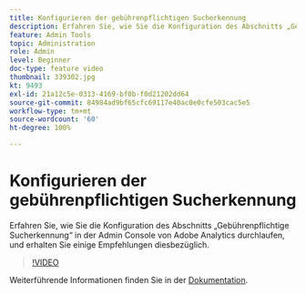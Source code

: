 ```yaml
---
title: Konfigurieren der gebührenpflichtigen Sucherkennung
description: Erfahren Sie, wie Sie die Konfiguration des Abschnitts „Gebührenpflichtige Sucherkennung“ in der Admin Console von Adobe Analytics durchlaufen, und erhalten Sie einige Empfehlungen diesbezüglich.
feature: Admin Tools
topic: Administration
role: Admin
level: Beginner
doc-type: feature video
thumbnail: 339302.jpg
kt: 9493
exl-id: 21a12c5e-0313-4169-bf0b-f0d21202dd64
source-git-commit: 84984ad9bf65cfc69117e40ac0e0cfe503cac5e5
workflow-type: tm+mt
source-wordcount: '60'
ht-degree: 100%

---
```


# Konfigurieren der gebührenpflichtigen Sucherkennung

Erfahren Sie, wie Sie die Konfiguration des Abschnitts „Gebührenpflichtige Sucherkennung“ in der Admin Console von Adobe Analytics durchlaufen, und erhalten Sie einige Empfehlungen diesbezüglich.

>[!VIDEO](https://video.tv.adobe.com/v/343370/?quality=12&learn=on&captions=ger)

Weiterführende Informationen finden Sie in der [Dokumentation](https://experienceleague.adobe.com/docs/analytics/admin/admin-tools/paid-search-detection/paid-search-detection.html?lang=de#section_0C2CFA0AF77B47098BE37CB024665D0D).
